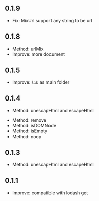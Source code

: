 ## 0.1.9
+ Fix: MixUrl support any string to be url

## 0.1.8
+ Method: urlMix
+ Improve: more document

## 0.1.5
+ Improve: `lib` as main folder

## 0.1.4
- Method: unescapHtml and escapeHtml
+ Method: remove
+ Method: isDOMNode
+ Method: isEmpty
+ Method: noop

## 0.1.3
+ Method: unescapHtml and escapeHtml

## 0.1.1
+ Improve: compatible with lodash get